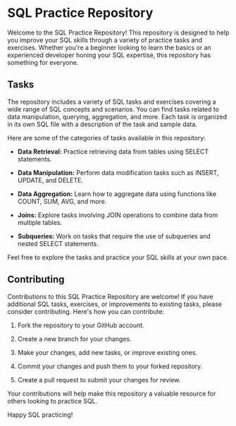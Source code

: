 # SQL Practice Repository

Welcome to the SQL Practice Repository! This repository is designed to help you improve your SQL skills through a variety of practice tasks and exercises. Whether you're a beginner looking to learn the basics or an experienced developer honing your SQL expertise, this repository has something for everyone.

## Tasks

The repository includes a variety of SQL tasks and exercises covering a wide range of SQL concepts and scenarios. You can find tasks related to data manipulation, querying, aggregation, and more. Each task is organized in its own SQL file with a description of the task and sample data.

Here are some of the categories of tasks available in this repository:

- **Data Retrieval:** Practice retrieving data from tables using SELECT statements.

- **Data Manipulation:** Perform data modification tasks such as INSERT, UPDATE, and DELETE.

- **Data Aggregation:** Learn how to aggregate data using functions like COUNT, SUM, AVG, and more.

- **Joins:** Explore tasks involving JOIN operations to combine data from multiple tables.

- **Subqueries:** Work on tasks that require the use of subqueries and nested SELECT statements.

Feel free to explore the tasks and practice your SQL skills at your own pace.

## Contributing

Contributions to this SQL Practice Repository are welcome! If you have additional SQL tasks, exercises, or improvements to existing tasks, please consider contributing. Here's how you can contribute:

1. Fork the repository to your GitHub account.

2. Create a new branch for your changes.

3. Make your changes, add new tasks, or improve existing ones.

4. Commit your changes and push them to your forked repository.

5. Create a pull request to submit your changes for review.

Your contributions will help make this repository a valuable resource for others looking to practice SQL.


Happy SQL practicing!
